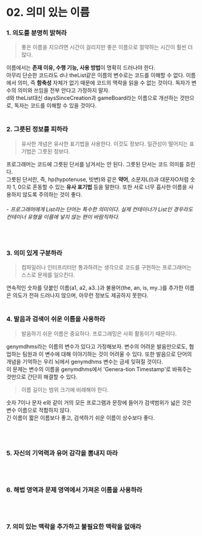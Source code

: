 # 02. 의미 있는 이름


### 1. 의도를 분명히 밝혀라
> 좋은 이름을 지으려면 시간이 걸리지만 좋은 이름으로 절약하는 시간이 훨씬 더 많다.

이름에서는 **존재 이유, 수행 기능, 사용 방법**이 명확히 드러나야 한다. <br>
아무리 단순한 코드라도 d나 theList같은 이름의 변수로는 코드를 이해할 수 없다. 이름에서 의미, 즉 **함축성** 자체가 없기 때문에 코드의 맥락을 읽을 수 없는 것이다. 독자가 변수의 의미와 쓰임을 전부 안다고 가정하지 말자. <br>
d와 theList대신 daysSinceCreation과 gameBoard라는 이름으로 개선하는 것만으로, 독자는 코드를 이해할 수 있을 것이다.
<br><br>

### 2. 그릇된 정보를 피하라
> 유사한 개념은 유사한 표기법을 사용한다. 이것도 정보다. 일관성이 떨어지는 표기법은 그릇된 정보다.

프로그래머는 코드에 그릇된 단서를 남겨서는 안 된다. 그릇된 단서는 코드 의미를 흐린다.<br>
그릇된 단서란, 즉, hp(hypotenuse, 빗변)와 같은 **약어**, 소문자L(l)과 대문자O처럼 숫자 1, 0으로 혼동할 수 있는 **유사 표기법** 등을 말한다. 또한 서로 너무 흡사한 이름을 사용하지 않도록 주의하는 것이 좋다.  

###### - 프로그래머에게 List라는 단어는 특수한 의미이다. 실제 컨테이너가 List인 경우라도 컨테이너 유형을 이름에 넣지 않는 편이 바람직하다.
<br>

### 3. 의미 있게 구분하라
> 컴파일러나 인터프리터만 통과하려는 생각으로 코드를 구현하는 프로그래머는 스스로 문제를 일으킨다.

연속적인 숫자를 덧붙인 이름(a1, a2, a3..)과 불용어(the, an, is, my..)를 추가한 이름은 의도가 전혀 드러나지 않으며, 아무런 정보도 제공하지 못한다.
<br><br>

### 4. 발음과 검색이 쉬운 이름을 사용하라
> 발음하기 쉬운 이름은 중요하다. 프로그래밍은 사회 활동이기 때문이다.

genymdhms라는 이름의 변수가 있다고 가정해보자. 변수의 어려운 발음만으로도, 협업하는 팀원과 이 변수에 대해 이야기하는 것이 어려울 수 있다. 또한 발음으로 단어의 개념을 기억하는 우리 뇌에서 genymdhms 변수는 금세 잊혀질 것이다.
<br>
이 문제는 변수의 이름을 genymdhms에서 'Genera-tion Timestamp'로 바꿔주는 것만으로 간단히 해결할 수 있다.

> 이름 길이는 범위 크기에 비례해야 한다.

숫자 7이나 문자 e와 같이 거의 모든 프로그램과 문장에 들어가 검색범위가 넓은 것은 변수 이름으로 적합하지 않다.<br>
긴 이름이 짧은 이름보다 좋고, 검색하기 쉬운 이름이 상수보다 좋다.

<br><br>
### 5. 자신의 기억력과 유머 감각을 뽐내지 마라


<br><br>
### 6. 해법 영역과 문제 영역에서 가져온 이름을 사용하라

<br><br>
### 7. 의미 있는 맥락을 추가하고 불필요한 맥락을 없애라
